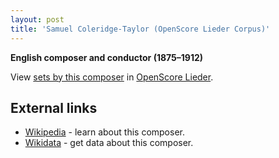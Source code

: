 ```yaml
---
layout: post
title: 'Samuel Coleridge-Taylor (OpenScore Lieder Corpus)'
---
```


__English composer and conductor (1875–1912)__

View [sets by this composer] in [OpenScore Lieder].

[sets by this composer]: https://musescore.com/openscore-lieder-corpus/sets?order=title&text=Coleridge-Taylor,+Samuel
[OpenScore Lieder]: https://musescore.com/openscore-lieder-corpus

## External links

- [Wikipedia] - learn about this composer.
- [Wikidata] - get data about this composer.

[Wikipedia]: https://en.wikipedia.org/wiki/Samuel_Coleridge-Taylor
[Wikidata]: https://www.wikidata.org/wiki/Q739229
